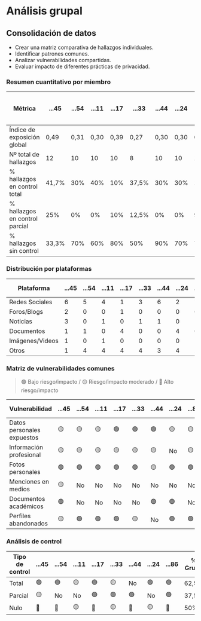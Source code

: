 # Análisis grupal

## Consolidación de datos

- Crear una matriz comparativa de hallazgos individuales.
- Identificar patrones comunes.
- Analizar vulnerabilidades compartidas.
- Evaluar impacto de diferentes prácticas de privacidad.

### Resumen cuantitativo por miembro

<div align=center>

| Métrica                        | ...45 | ...54 | ...11 | ...17 | ...33 | ...44 | ...24 | ...86 | Patrón grupal<br>(Media y desviación) |
| ------------------------------ | ----- | ----- | ----- | ----- | ----- | ----- | ----- | ----- | ------------------------------------- |
| Índice de exposición global    | 0,49  | 0,31  | 0,30  | 0,39  | 0,27  | 0,30  | 0,30  | 0,41  | 0,35 ± 0,07                           |
| Nº total de hallazgos          | 12    | 10    | 10    | 10    | 8     | 10    | 10    | 11    | 10,13 ± 1,05                          |
| % hallazgos en control total   | 41,7% | 30%   | 40%   | 10%   | 37,5% | 30%   | 30%   | 18,2% | 29,68%                                |
| % hallazgos en control parcial | 25%   | 0%    | 0%    | 10%   | 12,5% | 0%    | 0%    | 9%    | 7,06%                                 |
| % hallazgos sin control        | 33,3% | 70%   | 60%   | 80%   | 50%   | 90%   | 70%   | 72,3% | 65,7%                                 |

</div>

### Distribución por plataformas

<div align=center>

| Plataforma      | ...45 | ...54 | ...11 | ...17 | ...33 | ...44 | ...24 | ...86 | Total grupo |
| --------------- | ----- | ----- | ----- | ----- | ----- | ----- | ----- | ----- | ----------- |
| Redes Sociales  | 6     | 5     | 4     | 1     | 3     | 6     | 2     | 7     |     32      |
| Foros/Blogs     | 2     | 0     | 0     | 1     | 0     | 0     | 0     | 0     |     3       |
| Noticias        | 3     | 0     | 1     | 0     | 1     | 1     | 0     | 1     |     7       |
| Documentos      | 1     | 1     | 0     | 4     | 0     | 0     | 4     | 0     |     10      |
| Imágenes/Videos | 1     | 0     | 1     | 0     | 0     | 0     | 0     | 1     |     3       |
| Otros           | 1     | 4     | 4     | 4     | 4     | 3     | 4     | 2     |     26      |

</div>

### Matriz de vulnerabilidades comunes

> 🟢 Bajo riesgo/impacto / 🟡 Riesgo/impacto moderado / 🔴 Alto riesgo/impacto

<div align=center>

| Vulnerabilidad             | ...45 | ...54 | ...11 | ...17 | ...33 | ...44 | ...24 | ...86 | % Grupo | Riesgo medio |
|----------------------------|-------|-------|-------|-------|-------|-------|-------|-------|---------|--------------|
| Datos personales expuestos |  🟡  |  🟡   |  🟡  |  🟢   | 🟢    |  🟢   |  🟡  |  🟡  |  87,5%  |    🟡       |
| Información profesional    |  🟡  |  🟡   |  🟡  |  🟡   | 🟡    |  🟡   |  No  |  🟡   | 87,5%  |     🟡       |
| Fotos personales           |  🟢  |  🟢   |  🟢  |  🟢   | 🟢    |  🟡   |  🟢  |  🟢  |  100%   |     🟢      |
| Menciones en medios        |  🟡  |  No   |  No  |   No  | No    |  No   |   No  |  No  |   12,5%   |     🟡       |
| Documentos académicos      |  🟢  |  No   |  No  |   No  | No    |  🟢   |   🟢 |   No  |   25%    |     🟢       |
| Perfiles abandonados       |  🟡  |  🟢   |  🟢  |  🟢   | 🟡    |   No  |  🟢  |  🟢  |  87,5%  |     🟡       |

</div>

### Análisis de control

<div align=center>

| Tipo de control | ...45 | ...54 | ...11 | ...17 | ...33 | ...44 | ...24 | ...86 | % Grupo | Riesgo promedio |
| --------------- | ----- | ----- | ----- | ----- | ----- | ----- | ----- | ----- | ------- | --------------- |
| Total           |  🟢  | 🟢    | 🟡    | 🟢    | 🟡    | No    | 🟢    | 🟢    | 62,5% |    🟢          |
| Parcial         |  🟡  | No    | No    | 🟢    | 🟢    | 🟢    | No    | 🟢    | 37,5%  |    🟡          |
| Nulo            |  🔴  | 🔴    | 🟡    | 🔴    | 🟡    | 🔴    | 🟡    | 🔴    | 50%  |     🔴         |

</div>
